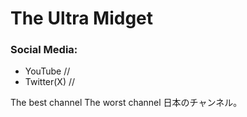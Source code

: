 # The Ultra Midget
### Social Media:
- YouTube
  //
- Twitter(X)
  //
  
The best channel
The worst channel
日本のチャンネル。

<!---
TO DO
add social media and projects
--->
